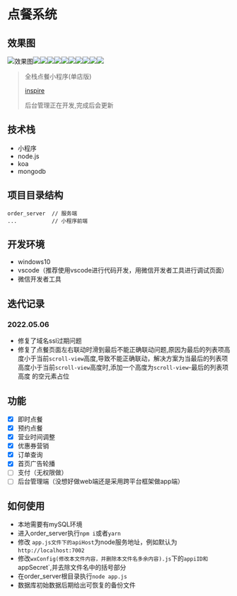 # 点餐系统
## 效果图
![效果图](https://cdn.jsdelivr.net/gh/shenxiang216/blog-imgs/wuhanxicheng/202203291038955.png)![](https://cdn.jsdelivr.net/gh/shenxiang216/blog-imgs/order_system/202205070956953.png)![](https://cdn.jsdelivr.net/gh/shenxiang216/blog-imgs/order_system/202205070959715.png)![](https://cdn.jsdelivr.net/gh/shenxiang216/blog-imgs/order_system/202205070958064.png)![](https://cdn.jsdelivr.net/gh/shenxiang216/blog-imgs/order_system/202205070958508.png)![](https://cdn.jsdelivr.net/gh/shenxiang216/blog-imgs/order_system/202205070958248.png)![](https://cdn.jsdelivr.net/gh/shenxiang216/blog-imgs/order_system/202205070959965.png)![](https://cdn.jsdelivr.net/gh/shenxiang216/blog-imgs/order_system/202205071000705.png)![](https://cdn.jsdelivr.net/gh/shenxiang216/blog-imgs/order_system/202205071000233.png)![](https://cdn.jsdelivr.net/gh/shenxiang216/blog-imgs/order_system/202205071000590.png)![](https://cdn.jsdelivr.net/gh/shenxiang216/blog-imgs/order_system/202205071000812.png)



> 全栈点餐小程序(单店版)
> 
> [inspire](https://github.com/lpbird/xcx-single-shop)
> 
> 后台管理正在开发,完成后会更新


## 技术栈

* 小程序
* node.js
* koa
* mongodb

## 项目目录结构

```
order_server  // 服务端
...           // 小程序前端
```
## 开发环境
* windows10
* vscode（推荐使用vscode进行代码开发，用微信开发者工具进行调试页面）
* 微信开发者工具
## 迭代记录
### 2022.05.06
* 修复了域名ssl过期问题
* 修复了点餐页面左右联动时滑到最后不能正确联动问题,原因为最后的列表项高度小于当前`scroll-view`高度,导致不能正确联动，解决方案为当最后的列表项高度小于当前`scroll-view`高度时,添加一个高度为`scroll-view`-最后的列表项高度 的空元素占位

## 功能

- [x] 即时点餐
- [x] 预约点餐
- [x] 营业时间调整
- [x] 优惠券营销
- [x] 订单查询
- [x] 首页广告轮播
- [ ] 支付（无权限做）
- [ ] 后台管理端（没想好做web端还是采用跨平台框架做app端）

## 如何使用
* 本地需要有mySQL环境
* 进入order_server执行`npm i`或者`yarn`
* 修改 `app.js文件下的apiHost`为node服务地址，例如默认为`http://localhost:7002`
* 修改`wxConfig(修改本文件内容，并删除本文件名多余内容).js`下的`appiID和`appSecret`,并去除文件名中的括号部分
* 在order_server根目录执行`node app.js`
* 数据库初始数据后期给出可恢复的备份文件